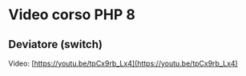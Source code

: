 # Video corso PHP 8

## Deviatore (switch)

Video: [https://youtu.be/tpCx9rb_Lx4](https://youtu.be/tpCx9rb_Lx4)
